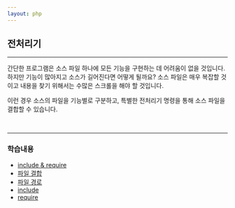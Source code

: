 ```yaml
---
layout: php
---
```

## 전처리기
<hr>

간단한 프로그램은 소스 파일 하나에 모든 기능을 구현하는 데 어려움이 없을 것입니다. 하지만 기능이 많아지고 소스가 길어진다면 어떻게 될까요? 소스 파일은 매우 복잡할 것이고 내용을 찾기 위해서는 수많은 스크롤을 해야 할 것입니다.  

이런 경우 소스의 파일을 기능별로 구분하고, 특별한 전처리기 명령을 통해 소스 파일을 결합할 수 있습니다.  

<br>
<hr>

### 학습내용
* [include & require](11.1)
* [파일 결합](11.2)
* [파일 경로](11.3)
* [include](11.4)
* [require](11.5)

<br><br>